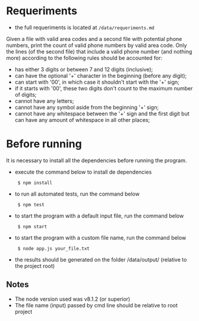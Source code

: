 # Requeriments 
 - the full requeriments is located at `/data/requeriments.md`

Given a file with valid area codes and a second file with potential phone numbers, print the count of valid phone numbers by valid area code. Only the lines (of the second file) that include a valid phone number (and nothing more) according to the following rules should be accounted for:
 - has either 3 digits or between 7 and 12 digits (inclusive); 
 - can have the optional '+' character in the beginning (before any digit); 
 - can start with '00', in which case it shouldn't start with the '+' sign; 
 - if it starts with '00', these two digits don't count to the maximum number of digits; 
 - cannot have any letters; 
 - cannot have any symbol aside from the beginning '+' sign; 
 - cannot have any whitespace between the '+' sign and the first digit but can have any amount of whitespace in all other places;

# Before running

It is necessary to install all the dependencies before running the program.

 - execute the command below to install de dependencies
 
   ` $ npm install`
 
 - to run all automated tests, run the command below
 
   ` $ npm test`
 
 - to start the program with a default input file, run the command below
 
   ` $ npm start`
 
 - to start the program with a custom file name, run the command below
 
   ` $ node app.js your_file.txt`
 
 - the results should be generated on the folder /data/output/ (relative to the project root)
 
## Notes

* The node version used was v8.1.2 (or superior)
* The file name (input) passed by cmd line should be relative to root project
